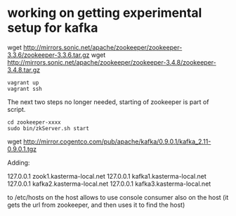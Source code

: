 # working on getting experimental setup for kafka

wget http://mirrors.sonic.net/apache/zookeeper/zookeeper-3.3.6/zookeeper-3.3.6.tar.gz
wget http://mirrors.sonic.net/apache/zookeeper/zookeeper-3.4.8/zookeeper-3.4.8.tar.gz

    vagrant up
    vagrant ssh

The next two steps no longer needed, starting of zookeeper is part of script.

    cd zookeeper-xxxx
    sudo bin/zkServer.sh start


wget http://mirror.cogentco.com/pub/apache/kafka/0.9.0.1/kafka_2.11-0.9.0.1.tgz

Adding:

127.0.0.1       zook1.kasterma-local.net
127.0.0.1       kafka1.kasterma-local.net
127.0.0.1       kafka2.kasterma-local.net
127.0.0.1       kafka3.kasterma-local.net

to /etc/hosts on the host allows to use console consumer also on the
host (it gets the url from zookeeper, and then uses it to find the
host)